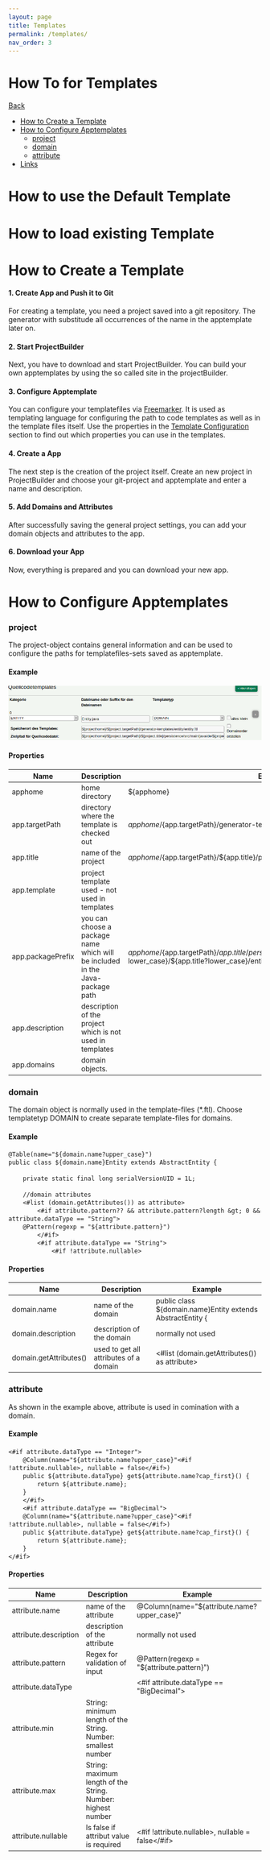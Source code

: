 ```yaml
---
layout: page
title: Templates
permalink: /templates/
nav_order: 3
---
```


# How To for Templates
[Back](../README.md)

- [How to Create a Template](#how-to-create-a-template)
- [How to Configure Apptemplates](#how-to-configure-projecttemplates)
  * [project](#project)
  * [domain](#domain)
  * [attribute](#attribute)
- [Links](#links)

# How to use the Default Template

# How to load existing Template

# How to Create a Template

#### 1. Create App and Push it to Git

For creating a template, you need a project saved into a git repository. The generator with substitude all occurrences of the name in the apptemplate later on.

#### 2. Start ProjectBuilder

Next, you have to download and start ProjectBuilder. You can build your own apptemplates by using the so called site in the projectBuilder.

#### 3. Configure Apptemplate

You can configure your templatefiles via [Freemarker](https://freemarker.apache.org/). It is used as templating language for configuring the path to code templates as well as in the template files itself. Use the properties in the [Template Configuration](#template-configuration) section to find out which properties you can use in the templates.

#### 4. Create a App

The next step is the creation of the project itself. Create an new project in ProjectBuilder and choose your git-project and apptemplate and enter a name and description.

#### 5. Add Domains and Attributes

After successfully saving the general project settings, you can add your domain objects and attributes to the app.

#### 6. Download your App

Now, everything is prepared and you can download your new app.

# How to Configure Apptemplates

### **project**

The project-object contains general information and can be used to configure the paths for templatefiles-sets saved as apptemplate.

#### Example

![template screenshot](diagrams/template-screenshot.png)

#### Properties

| Name        | Description     |      Example  |
| ------------- |-------------| -------------|
| apphome   | home directory | ${apphome}|
| app.targetPath | directory where the template is checked out  | ${apphome}/${app.targetPath}/generator-templates/entity/entity.ftl|
| app.title | name of the project | ${apphome}/${app.targetPath}/${app.title}/persistence/ |
| app.template | project template used - not used in templates |  |
| app.packagePrefix | you can choose a package name which will be included in the Java-package path | ${apphome}/${app.targetPath}/${app.title}/persistence/src/main/java/de/${app.packagePrefix?lower_case}/${app.title?lower_case}/entity/
| app.description | description of the project which is not used in templates | |
| app.domains | domain objects.   | |

### **domain**

The domain object is normally used in the template-files (*.ftl). Choose templatetyp DOMAIN to create separate template-files for domains.

#### Example
```
@Table(name="${domain.name?upper_case}")
public class ${domain.name}Entity extends AbstractEntity {

	private static final long serialVersionUID = 1L;

	//domain attributes
	<#list (domain.getAttributes()) as attribute>
		<#if attribute.pattern?? && attribute.pattern?length &gt; 0 && attribute.dataType == "String">
	@Pattern(regexp = "${attribute.pattern}")
		</#if>
		<#if attribute.dataType == "String">
			<#if !attribute.nullable>
```

#### Properties

| Name        | Description     |      Example  |
| ------------|-------------| -------------|
| domain.name | name of the domain | public class ${domain.name}Entity extends AbstractEntity { |
| domain.description | description of the domain | normally not used |
| domain.getAttributes() | used to get all attributes of a domain | <#list (domain.getAttributes()) as attribute> |

### **attribute**

As shown in the example above, attribute is used in comination with a domain.

#### Example

```
<#if attribute.dataType == "Integer">
	@Column(name="${attribute.name?upper_case}"<#if !attribute.nullable>, nullable = false</#if>)
	public ${attribute.dataType} get${attribute.name?cap_first}() {
		return ${attribute.name};
	}
	</#if>
	<#if attribute.dataType == "BigDecimal">
	@Column(name="${attribute.name?upper_case}"<#if !attribute.nullable>, nullable = false</#if>)
	public ${attribute.dataType} get${attribute.name?cap_first}() {
		return ${attribute.name};
	}
</#if>
```

#### Properties

| Name        | Description     |      Example  |
| ------------|-------------| -------------|
| attribute.name | name of the attribute | @Column(name="${attribute.name?upper_case}" |
| attribute.description | description of the attribute | normally not used |
| attribute.pattern | Regex for validation of input | @Pattern(regexp = "${attribute.pattern}")|
| attribute.dataType | | <#if attribute.dataType == "BigDecimal"> |
| attribute.min | String: minimum length of the String. Number: smallest number | |
| attribute.max | String: maximum length of the String. Number: highest number | |
| attribute.nullable | Is false if attribut value is required | <#if !attribute.nullable>, nullable = false</#if> |

